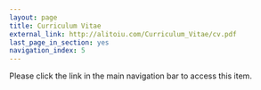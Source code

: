```yaml
---
layout: page
title: Curriculum Vitae
external_link: http://alitoiu.com/Curriculum_Vitae/cv.pdf
last_page_in_section: yes
navigation_index: 5
---
```


Please click the link in the main navigation bar to access this item.
